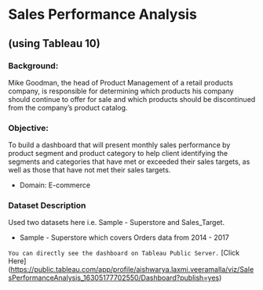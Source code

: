 # Sales Performance Analysis
## (using Tableau 10)

### Background:
Mike Goodman, the head of Product Management of a retail products company, is responsible for determining which products his company should continue to offer for sale and which products should be discontinued from the company’s product catalog. 

### Objective:
To build a dashboard that will present monthly sales performance by product segment and product category to help client identifying the segments and categories that have met or exceeded their sales targets, as well as those that have not met their sales targets. 
- Domain: E-commerce

### Dataset Description
Used two datasets here i.e. Sample - Superstore and Sales_Target.
- Sample - Superstore which covers Orders data from 2014 - 2017

`You can directly see the dashboard on Tableau Public Server.` [Click Here]
(https://public.tableau.com/app/profile/aishwarya.laxmi.veeramalla/viz/SalesPerformanceAnalysis_16305177702550/Dashboard?publish=yes)

